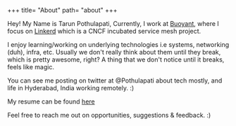 +++
title= "About"
path= "about"
+++

Hey! My Name is Tarun Pothulapati, Currently, I work at [Buoyant](https://www.buoyant.io), where I focus on [Linkerd](https://www.linkerd.io) which is a CNCF incubated service mesh project.

I enjoy learning/working on underlying technologies i.e systems, networking (duh), infra, etc.
Usually we don't really think about them until they break, which is pretty awesome, right?
A thing that we don't notice until it breaks, feels like magic.

You can see me posting on twitter at @Pothulapati about tech mostly, and life in Hyderabad, India working remotely. :)

My resume can be found [here](https://drive.google.com/file/d/1_59nnsxicU_e9v3B0eI7JnXl0ooNNHtV/view)

Feel free to reach me out on opportunities, suggestions & feedback. :)